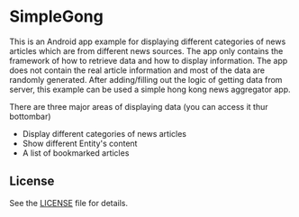 
SimpleGong
==========

This is an Android app example for displaying different categories of news articles which are from different news sources.  The app only contains the framework of how to retrieve data and how to display information.  The app does not contain the real article information and most of the data are randomly generated.    After adding/filling out the logic of getting data from server, this example can be used a simple hong kong news aggregator app.

There are three major areas of displaying data (you can access it thur bottombar)

* Display different categories of news articles
* Show different Entity's content
* A list of bookmarked articles


License
-------
See the [LICENSE][1] file for details.

[1]: https://github.com/ngo10gong/simplegong/blob/master/LICENSE
